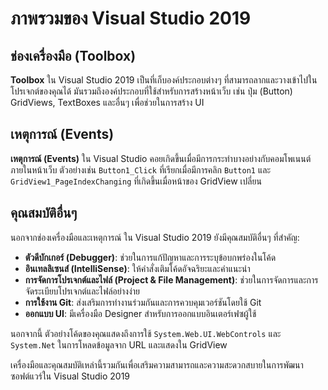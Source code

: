 # ภาพรวมของ Visual Studio 2019

## ช่องเครื่องมือ (Toolbox)

**Toolbox** ใน Visual Studio 2019 เป็นที่เก็บองค์ประกอบต่างๆ ที่สามารถลากและวางเข้าไปในโปรเจกต์ของคุณได้ มันรวมถึงองค์ประกอบที่ใช้สำหรับการสร้างหน้าเว็บ เช่น ปุ่ม (Button) GridViews, TextBoxes และอื่นๆ เพื่อช่วยในการสร้าง UI

## เหตุการณ์ (Events)

**เหตุการณ์ (Events)** ใน Visual Studio คอยเกิดขึ้นเมื่อมีการกระทำบางอย่างกับคอมโพเนนต์ภายในหน้าเว็บ ตัวอย่างเช่น `Button1_Click` ที่เรียกเมื่อมีการคลิก `Button1` และ `GridView1_PageIndexChanging` ที่เกิดขึ้นเมื่อหน้าของ GridView เปลี่ยน

## คุณสมบัติอื่นๆ

นอกจากช่องเครื่องมือและเหตุการณ์ ใน Visual Studio 2019 ยังมีคุณสมบัติอื่นๆ ที่สำคัญ:

- **ตัวดีบักเกอร์ (Debugger)**: ช่วยในการแก้ปัญหาและการระบุข้อบกพร่องในโค้ด
- **อินเทลลิเซนส์ (IntelliSense)**: ให้คำสั่งเติมโค้ดอัจฉริยะและคำแนะนำ
- **การจัดการโปรเจกต์และไฟล์ (Project & File Management)**: ช่วยในการจัดการและการจัดระเบียบโปรเจกต์และไฟล์อย่างง่าย
- **การใช้งาน Git**: ส่งเสริมการทำงานร่วมกันและการควบคุมเวอร์ชันโดยใช้ Git
- **ออกแบบ UI**: มีเครื่องมือ Designer สำหรับการออกแบบอินเตอร์เฟซผู้ใช้

นอกจากนี้ ตัวอย่างโค้ดของคุณแสดงถึงการใช้ `System.Web.UI.WebControls` และ `System.Net` ในการโหลดข้อมูลจาก URL และแสดงใน GridView

เครื่องมือและคุณสมบัติเหล่านี้รวมกันเพื่อเสริมความสามารถและความสะดวกสบายในการพัฒนาซอฟต์แวร์ใน Visual Studio 2019
